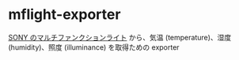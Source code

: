 # mflight-exporter

[SONY のマルチファンクションライト](https://www.sony.co.jp/Products/multifunctional-light/) から、気温 (temperature)、湿度 (humidity)、照度 (illuminance) を取得ための exporter



